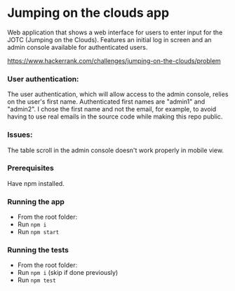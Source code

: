 # Jumping on the clouds app

Web application that shows a web interface for users to enter input for the JOTC (Jumping on the Clouds).
Features an initial log in screen and an admin console available for authenticated users.

https://www.hackerrank.com/challenges/jumping-on-the-clouds/problem

### User authentication:

The user authentication, which will allow access to the admin console, relies on the user's first name. 
Authenticated first names are "admin1" and "admin2".
I chose the first name and not the email, for example, to avoid having to use real emails in the source code while making this repo public.

### Issues:

The table scroll in the admin console doesn't work properly in mobile view.

### Prerequisites

Have npm installed.

### Running the app

* From the root folder:
* Run ```npm i```
* Run ```npm start```

### Running the tests

* From the root folder:
* Run ```npm i``` (skip if done previously)
* Run ```npm test```
